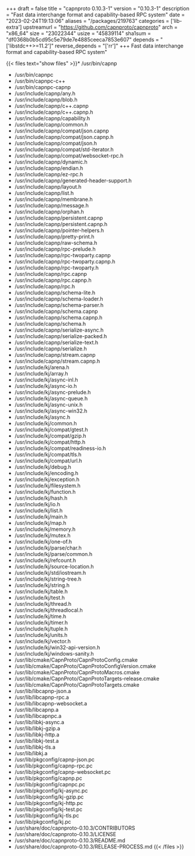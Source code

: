 +++
draft = false
title = "capnproto 0.10.3-1"
version = "0.10.3-1"
description = "Fast data interchange format and capability-based RPC system"
date = "2023-02-24T19:13:06"
aliases = "/packages/219763"
categories = ['lib-extra']
upstreamurl = "https://github.com/capnproto/capnproto"
arch = "x86_64"
size = "23022344"
usize = "45839114"
sha1sum = "df0368b0b5cd95c5e79de7e4885ceeca7853e607"
depends = "['libstdc++>=11.2']"
reverse_depends = "['rr']"
+++
Fast data interchange format and capability-based RPC system"

{{< files text="show files" >}}* /usr/bin/capnp
* /usr/bin/capnpc
* /usr/bin/capnpc-c++
* /usr/bin/capnpc-capnp
* /usr/include/capnp/any.h
* /usr/include/capnp/blob.h
* /usr/include/capnp/c++.capnp
* /usr/include/capnp/c++.capnp.h
* /usr/include/capnp/capability.h
* /usr/include/capnp/common.h
* /usr/include/capnp/compat/json.capnp
* /usr/include/capnp/compat/json.capnp.h
* /usr/include/capnp/compat/json.h
* /usr/include/capnp/compat/std-iterator.h
* /usr/include/capnp/compat/websocket-rpc.h
* /usr/include/capnp/dynamic.h
* /usr/include/capnp/endian.h
* /usr/include/capnp/ez-rpc.h
* /usr/include/capnp/generated-header-support.h
* /usr/include/capnp/layout.h
* /usr/include/capnp/list.h
* /usr/include/capnp/membrane.h
* /usr/include/capnp/message.h
* /usr/include/capnp/orphan.h
* /usr/include/capnp/persistent.capnp
* /usr/include/capnp/persistent.capnp.h
* /usr/include/capnp/pointer-helpers.h
* /usr/include/capnp/pretty-print.h
* /usr/include/capnp/raw-schema.h
* /usr/include/capnp/rpc-prelude.h
* /usr/include/capnp/rpc-twoparty.capnp
* /usr/include/capnp/rpc-twoparty.capnp.h
* /usr/include/capnp/rpc-twoparty.h
* /usr/include/capnp/rpc.capnp
* /usr/include/capnp/rpc.capnp.h
* /usr/include/capnp/rpc.h
* /usr/include/capnp/schema-lite.h
* /usr/include/capnp/schema-loader.h
* /usr/include/capnp/schema-parser.h
* /usr/include/capnp/schema.capnp
* /usr/include/capnp/schema.capnp.h
* /usr/include/capnp/schema.h
* /usr/include/capnp/serialize-async.h
* /usr/include/capnp/serialize-packed.h
* /usr/include/capnp/serialize-text.h
* /usr/include/capnp/serialize.h
* /usr/include/capnp/stream.capnp
* /usr/include/capnp/stream.capnp.h
* /usr/include/kj/arena.h
* /usr/include/kj/array.h
* /usr/include/kj/async-inl.h
* /usr/include/kj/async-io.h
* /usr/include/kj/async-prelude.h
* /usr/include/kj/async-queue.h
* /usr/include/kj/async-unix.h
* /usr/include/kj/async-win32.h
* /usr/include/kj/async.h
* /usr/include/kj/common.h
* /usr/include/kj/compat/gtest.h
* /usr/include/kj/compat/gzip.h
* /usr/include/kj/compat/http.h
* /usr/include/kj/compat/readiness-io.h
* /usr/include/kj/compat/tls.h
* /usr/include/kj/compat/url.h
* /usr/include/kj/debug.h
* /usr/include/kj/encoding.h
* /usr/include/kj/exception.h
* /usr/include/kj/filesystem.h
* /usr/include/kj/function.h
* /usr/include/kj/hash.h
* /usr/include/kj/io.h
* /usr/include/kj/list.h
* /usr/include/kj/main.h
* /usr/include/kj/map.h
* /usr/include/kj/memory.h
* /usr/include/kj/mutex.h
* /usr/include/kj/one-of.h
* /usr/include/kj/parse/char.h
* /usr/include/kj/parse/common.h
* /usr/include/kj/refcount.h
* /usr/include/kj/source-location.h
* /usr/include/kj/std/iostream.h
* /usr/include/kj/string-tree.h
* /usr/include/kj/string.h
* /usr/include/kj/table.h
* /usr/include/kj/test.h
* /usr/include/kj/thread.h
* /usr/include/kj/threadlocal.h
* /usr/include/kj/time.h
* /usr/include/kj/timer.h
* /usr/include/kj/tuple.h
* /usr/include/kj/units.h
* /usr/include/kj/vector.h
* /usr/include/kj/win32-api-version.h
* /usr/include/kj/windows-sanity.h
* /usr/lib/cmake/CapnProto/CapnProtoConfig.cmake
* /usr/lib/cmake/CapnProto/CapnProtoConfigVersion.cmake
* /usr/lib/cmake/CapnProto/CapnProtoMacros.cmake
* /usr/lib/cmake/CapnProto/CapnProtoTargets-release.cmake
* /usr/lib/cmake/CapnProto/CapnProtoTargets.cmake
* /usr/lib/libcapnp-json.a
* /usr/lib/libcapnp-rpc.a
* /usr/lib/libcapnp-websocket.a
* /usr/lib/libcapnp.a
* /usr/lib/libcapnpc.a
* /usr/lib/libkj-async.a
* /usr/lib/libkj-gzip.a
* /usr/lib/libkj-http.a
* /usr/lib/libkj-test.a
* /usr/lib/libkj-tls.a
* /usr/lib/libkj.a
* /usr/lib/pkgconfig/capnp-json.pc
* /usr/lib/pkgconfig/capnp-rpc.pc
* /usr/lib/pkgconfig/capnp-websocket.pc
* /usr/lib/pkgconfig/capnp.pc
* /usr/lib/pkgconfig/capnpc.pc
* /usr/lib/pkgconfig/kj-async.pc
* /usr/lib/pkgconfig/kj-gzip.pc
* /usr/lib/pkgconfig/kj-http.pc
* /usr/lib/pkgconfig/kj-test.pc
* /usr/lib/pkgconfig/kj-tls.pc
* /usr/lib/pkgconfig/kj.pc
* /usr/share/doc/capnproto-0.10.3/CONTRIBUTORS
* /usr/share/doc/capnproto-0.10.3/LICENSE
* /usr/share/doc/capnproto-0.10.3/README.md
* /usr/share/doc/capnproto-0.10.3/RELEASE-PROCESS.md
{{< /files >}}